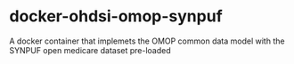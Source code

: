 # docker-ohdsi-omop-synpuf
A docker container that implemets the OMOP common data model with the SYNPUF open medicare dataset pre-loaded
